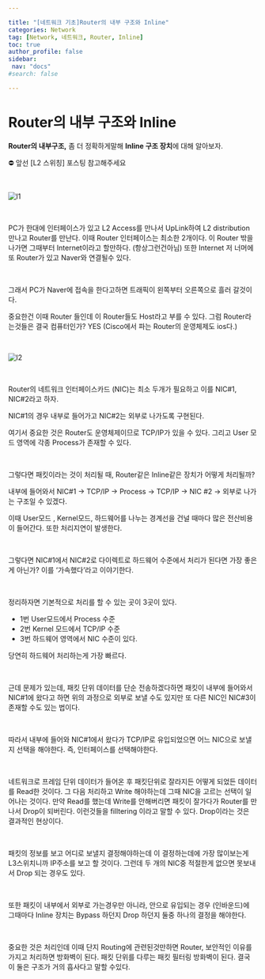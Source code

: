 ```yaml
---

title: "[네트워크 기초]Router의 내부 구조와 Inline"
categories: Network
tag: [Network, 네트워크, Router, Inline]
toc: true
author_profile: false
sidebar:
 nav: "docs"
#search: false

---
```




# Router의 내부 구조와 Inline

**Router의 내부구조,** 좀 더 정확하게말해 **Inline 구조 장치**에 대해 알아보자.

<aside>
⛔ 앞선 [L2 스위칭] 포스팅 참고해주세요

</aside>

                    

![l1](https://user-images.githubusercontent.com/75375944/187895506-ae764c56-cf83-4eb1-99f3-d3362ab06ae5.jpeg)

    

PC가 한대에 인터페이스가 있고 L2 Access를 만나서 UpLink하여 L2 distribution 만나고 Router를 만난다. 이때 Router 인터페이스는 최소한 2개이다. 이 Router 밖을 나가면 그때부터 Internet이라고 할만하다. (항상그런건아님) 또한 Internet 저 너머에 또 Router가 있고 Naver와 연결될수 있다.

    

그래서 PC가 Naver에 접속을 한다고하면 트래픽이 왼쪽부터 오른쪽으로 흘러 갈것이다.

중요한건 이때 Router 들인데 이 Router들도 Host라고 부를 수 있다. 그럼 Router라는것들은 결국 컴퓨터인가? YES (Cisco에서 파는 Router의 운영체제도 ios다.)

    

![l2](https://user-images.githubusercontent.com/75375944/187895516-4777bb0d-4560-402b-a691-d4732cf4646f.jpeg)

    

Router의 네트워크 인터페이스카드 (NIC)는 최소 두개가 필요하고 이를 NIC#1, NIC#2라고 하자.

NIC#1의 경우 내부로 들어가고 NIC#2는 외부로 나가도록 구현된다.

여기서 중요한 것은 Router도 운영체제이므로 TCP/IP가 있을 수 있다. 그리고 User 모드 영역에 각종 Process가 존재할 수 있다.

    

그렇다면 패킷이라는 것이 처리될 때, Router같은 Inline같은 장치가 어떻게 처리될까?

내부에 들어와서 NIC#1 → TCP/IP → Process → TCP/IP → NIC #2 → 외부로 나가는 구조일 수 있겠다.

이때 User모드 , Kernel모드, 하드웨어를 나누는 경계선을 건널 때마다 많은 전산비용이 들어간다. 또한 처리지연이 발생한다. 

    

그렇다면 NIC#1에서 NIC#2로 다이렉트로 하드웨어 수준에서 처리가 된다면 가장 좋은게 아닌가? 이를 ‘가속했다’라고 이야기한다.

    

정리하자면 기본적으로 처리를 할 수 있는 곳이 3곳이 있다.

- 1번 User모드에서 Process 수준
- 2번 Kernel 모드에서 TCP/IP 수준
- 3번 하드웨어 영역에서 NIC 수준이 있다.

당연히 하드웨어 처리하는게 가장 빠르다.

    

근데 문제가 있는데, 패킷 단위 데이터를 단순 전송하겠다하면 패킷이 내부에 들어와서 NIC#1에 왔다고 하면 위의 과정으로 외부로 보낼 수도 있지만 또 다른 NIC인 NIC#3이 존재할 수도 있는 법이다.

    

따라서 내부에 들어와 NIC#1에서 왔다가 TCP/IP로 유입되었으면 어느 NIC으로 보낼지 선택을 해야한다. 즉, 인터페이스를 선택해야한다.

    

네트워크로 프레임 단위 데이터가 들어온 후 패킷단위로 잘라지든 어떻게 되었든 데이터를 Read한 것이다. 그 다음 처리하고 Write 해야하는데 그때 NIC을 고르는 선택이 일어나는 것이다. 만약 Read를 했는데 Write를 안해버리면 패킷이 잘가다가 Router를 만나서 Drop이 되버린다. 이런것들을 filltering 이라고 말할 수 있다. Drop이라는 것은 결과적인 현상이다.

    

패킷의 정보를 보고 어디로 보낼지 결정해야하는데 이 결정하는데에 가장 많이보는게 L3스위치니까 IP주소를 보고 할 것이다. 그런데 두 개의 NIC중 적절한게 없으면 못보내서 Drop 되는 경우도 있다.

    

또한 패킷이 내부에서 외부로 가는경우만 아니라, 안으로 유입되는 경우 (인바운드)에 그때마다 Inline 장치는 Bypass 하던지 Drop 하던지 둘중 하나의 결정을 해야한다.

    

중요한 것은 처리인데 이때 단지 Routing에 관련된것만하면 Router, 보안적인 이유를 가지고 처리하면 방화벽이 된다. 패킷 단위를 다루는 패킷 필터링 방화벽이 된다. 결국 이 둘은 구조가 거의 흡사다고 말할 수있다.
